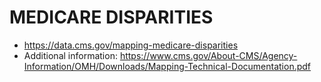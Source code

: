 # MEDICARE DISPARITIES
- https://data.cms.gov/mapping-medicare-disparities
- Additional information: https://www.cms.gov/About-CMS/Agency-Information/OMH/Downloads/Mapping-Technical-Documentation.pdf